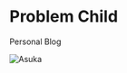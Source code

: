 # Problem Child
Personal Blog

![Asuka](https://blogger.googleusercontent.com/img/b/R29vZ2xl/AVvXsEhrjoFLd2eV4jbSIf_ju1UM7fHJaeHyC5Z5SpZ16om41JoPEVIot58-PQGHhx4fTVoxSs6ib7AP1T0HBMx2HXxRt8FN-5swjYnh8UqFAHkSG-JXLp9iRMbXfS-BLUm2Ff-J3CaA9XPa_xzJpe7mrtoLjk8DpmxwEf2UvxPLtom8whsflmLiQE_U7Yi9cA/s700)